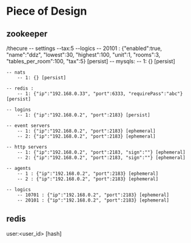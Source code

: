 # Piece of Design

## zookeeper

/thecure
    -- settings
        --tax:5
        --logics
            -- 20101 : {"enabled":true, "name":"ddz", "lowest":30, "highest":100, "unit":1,
                   "rooms":3, "tables_per_room":100, "tax":5} [persist]
    -- mysqls:
        -- 1: {} [persist]

    -- nats
        -- 1: {} [persist]

    -- redis : 
        -- 1: {"ip":"192.168.0.33", "port":6333, "requirePass":"abc"} [persist]

    -- logins
        -- 1: {"ip":"192.168.0.2", "port":2183} [persist]

    -- event servers
        -- 1: {"ip":"192.168.0.2", "port":2183} [ephemeral]
        -- 2: {"ip":"192.168.0.2", "port":2183} [ephemeral]

    -- http servers
        -- 1: {"ip":"192.168.0.2", "port":2183, "sign":""} [ephemeral]
        -- 2: {"ip":"192.168.0.2", "port":2183, "sign":""} [ephemeral]

    -- agents
        -- 1 : {"ip":"192.168.0.2", "port":2183} [ephemeral]
        -- 2 : {"ip":"192.168.0.2", "port":2183} [ephemeral]

    -- logics
        -- 10701 : {"ip":"192.168.0.2", "port":2183} [ephemeral]
        -- 20101 : {"ip":"192.168.0.2", "port":2183} [ephemeral]

## redis

user:<user_id> [hash] <user metadata>
